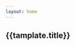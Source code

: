 ```yaml
---
layout: home
---
```


<script setup>
    import CanvasParty from '../../../packages/canvas-party-vue/src/components/CanvasParty.vue'
 
    const tamplates = [
        {
        type:'trippy',
        title: 'Trippy'
        },
        {type:'tvSnow',
        title: 'TV Snow'
         },
        {
            type: 'confetti',
            title: 'Confetti'
        },
        {
        type:'underground',
        title: 'Underground'
        },
        {
         type:'starfield',
         title: 'Starfield'
        },
        {
         type:'fireworks',
         title: 'Fireworks'
        },
           ]

const goToTamplate = (type) => window.open(`/tamplates/${type}`)
</script>

 <div class="tamplates-container">
    <div class="tamplate-card" v-for="tamplate in tamplates" @click="goToTamplate(tamplate.type)">
        <CanvasParty class="canvas-card"  :type="tamplate.type"/>
        <h2>{{tamplate.title}}</h2>
     </div>
 </div>

<style> 


</style>
